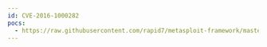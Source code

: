 ```yaml
---
id: CVE-2016-1000282
pocs:
  - https://raw.githubusercontent.com/rapid7/metasploit-framework/master/modules/exploits/linux/smtp/haraka.py
---
```

